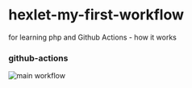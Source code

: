 # hexlet-my-first-workflow
for learning php and Github Actions - how it works
### github-actions
![main workflow](https://github.com/SergDanilov/hexlet-my-first-workflow/actions/workflows/hello-world.yml/badge.svg)
